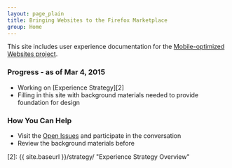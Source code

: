 ```yaml
---
layout: page_plain
title: Bringing Websites to the Firefox Marketplace
group: Home
---
```


This site includes user experience documentation for the <a target="_blank" href="https://wiki.mozilla.org/Marketplace/Mobile_Optimized_Websites" title="Go to this project's wiki page">Mobile-optimized Websites project</a>.

### Progress - as of Mar 4, 2015 
* Working on [Experience Strategy][2]
* Filling in this site with background materials needed to provide foundation for design

### How You Can Help
* Visit the <a target="_blank" href="https://github.com/marketplaceux/mow/issues" title="Go to Open Issues">Open Issues</a> and participate in the conversation
* Review the background materials before 



[1]: https://wiki.mozilla.org/Marketplace/Mobile_Optimized_Websites "Go to this project's wiki page"
[2]: {{ site.baseurl }}/strategy/ "Experience Strategy Overview"